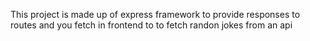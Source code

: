 This project is made up of express framework to provide responses to routes and you fetch in frontend to to fetch randon jokes from an api 
